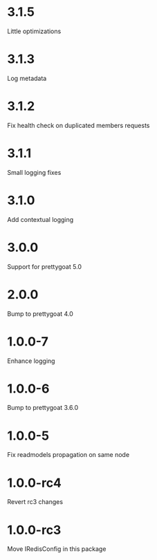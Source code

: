 # 3.1.5

Little optimizations

# 3.1.3

Log metadata

# 3.1.2

Fix health check on duplicated members requests

# 3.1.1

Small logging fixes

# 3.1.0

Add contextual logging

# 3.0.0

Support for prettygoat 5.0

# 2.0.0

Bump to prettygoat 4.0

# 1.0.0-7

Enhance logging

# 1.0.0-6

Bump to prettygoat 3.6.0

# 1.0.0-5

Fix readmodels propagation on same node

# 1.0.0-rc4

Revert rc3 changes

# 1.0.0-rc3

Move IRedisConfig in this package